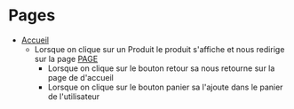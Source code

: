 # Pages
- [Accueil](templates/article/index.html.twig)
  - Lorsque on clique sur un Produit le produit s'affiche et nous redirige sur la page [PAGE](templates/article/show.html.twig)
    * Lorsque on clique sur le bouton retour sa nous retourne sur la page de d'accueil
    * Lorsque on clique sur le bouton panier sa l'ajoute dans le panier de l'utilisateur
